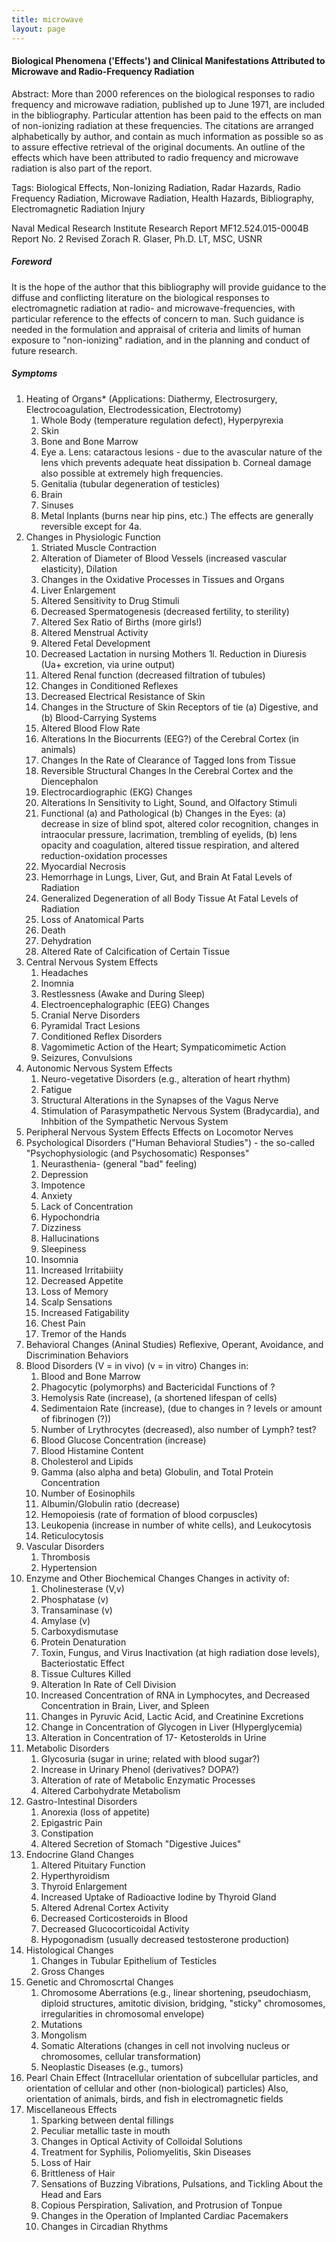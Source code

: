 ```yaml
---
title: microwave
layout: page
---
```


#### Biological Phenomena ('Effects') and Clinical Manifestations Attributed to Microwave and Radio-Frequency Radiation

Abstract: More than 2000 references on the biological responses to radio frequency and microwave radiation, published up to June 1971, are included in the bibliography. Particular attention has been paid to the effects on man of non-ionizing radiation at these frequencies. The citations are arranged alphabetically by author, and contain as much information as possible so as to assure effective retrieval of the original documents. An outline of the effects which have been attributed to radio frequency and microwave radiation is also part of the report.

Tags: Biological Effects, Non-Ionizing Radiation, Radar Hazards, Radio Frequency Radiation, Microwave Radiation, Health Hazards, Bibliography, Electromagnetic Radiation Injury

Naval Medical Research Institute
Research Report
MF12.524.015-0004B
Report No. 2 Revised
Zorach R. Glaser, Ph.D. LT, MSC, USNR

##### Foreword

It is the hope of the author that this bibliography will provide guidance to the diffuse and conflicting literature on the biological responses to electromagnetic radiation at radio- and microwave-frequencies, with particular reference to the effects of concern to man. Such guidance is needed in the formulation and appraisal of criteria and limits of human exposure to "non-ionizing" radiation, and in the planning and conduct of future research.

##### Symptoms

1. Heating of Organs* (Applications: Diathermy, Electrosurgery, Electrocoagulation, Electrodessication, Electrotomy)
    1. Whole Body (temperature regulation defect), Hyperpyrexia
    2. Skin
    3. Bone and Bone Marrow
    4. Eye
        a. Lens: cataractous lesions - due to the avascular nature of the lens vhich prevents adequate heat dissipation
        b. Corneal damage also possible at extremely high frequencies.
    5. Genitalia (tubular degeneration of testicles)
    6. Brain
    7. Sinuses
    8. Metal Inplants (burns near hip pins, etc.)
    The effects are generally reversible except for 4a.
2. Changes in Physiologic Function
    1. Striated Muscle Contraction
    2. Alteration of Diameter of Blood Vessels (increased vascular elasticity), Dilation
    3. Changes in the Oxidative Processes in Tissues and Organs
    4. Liver Enlargement
    5. Altered Sensitivity to Drug Stimuli
    6. Decreased Spermatogenesis (decreased fertility, to sterility)
    7. Altered Sex Ratio of Births (more girls!)
    8. Altered Menstrual Activity
    9. Altered Fetal Development
    10. Decreased Lactation in nursing Mothers
    1l. Reduction in Diuresis (Ua+ excretion, via urine output)
    12. Altered Renal function (decreased filtration of tubules)
    13. Changes in Conditioned Reflexes
    14. Decreased Electrical Resistance of Skin
    15. Changes in the Structure of Skin Receptors of tie (a) Digestive, and (b) Blood-Carrying Systems
    16. Altered Blood Flow Rate
    17. Alterations In the Biocurrents (EEG?) of the Cerebral Cortex (in animals)
    18. Changes In the Rate of Clearance of Tagged Ions from Tissue
    19. Reversible Structural Changes In the Cerebral Cortex and the Diencephalon
    20. Electrocardiographic (EKG) Changes
    21. Alterations In Sensitivity to Light, Sound, and Olfactory Stimuli
    22. Functional (a) and Pathological (b) Changes in the Eyes: (a) decrease in size of blind spot, altered color recognition, changes in intraocular pressure, lacrimation, trembling of eyelids, (b) lens opacity and coagulation, altered tissue respiration, and altered reduction-oxidation processes
    23. Myocardial Necrosis
    24. Hemorrhage in Lungs, Liver, Gut, and Brain At Fatal Levels of Radiation
    25. Generalized Degeneration of all Body Tissue At Fatal Levels of Radiation
    26. Loss of Anatomical Parts
    27. Death
    28. Dehydration
    29. Altered Rate of Calcification of Certain Tissue
3. Central Nervous System Effects
    1. Headaches
    2. Inomnia
    3. Restlessness (Awake and During Sleep)
    4. Electroencephalographic (EEG) Changes
    5. Cranial Nerve Disorders
    6. Pyramidal Tract Lesions
    7. Conditioned Reflex Disorders
    8. Vagomimetic Action of the Heart; Sympaticomimetic Action
    9. Seizures, Convulsions
4. Autonomic Nervous System Effects
    1. Neuro-vegetative Disorders (e.g., alteration of heart rhythm)
    2. Fatigue
    3. Structural Alterations in the Synapses of the Vagus Nerve
    4. Stimulation of Parasympathetic Nervous System (Bradycardia), and Inhbition of the Sympathetic Nervous System
5. Peripheral Nervous System Effects
    Effects on Locomotor Nerves
6. Psychological Disorders ("Human Behavioral Studies") - the so-called "Psychophysiologic (and Psychosomatic) Responses"
    1. Neurasthenia- (general "bad" feeling)
    2. Depression
    3. Impotence
    4. Anxiety
    5. Lack of Concentration
    6. Hypochondria
    7. Dizziness
    8. Hallucinations
    9. Sleepiness
    10. Insomnia
    11. Increased Irritabiiity
    12. Decreased Appetite
    13. Loss of Memory
    14. Scalp Sensations
    15. Increased Fatigability
    16. Chest Pain
    17. Tremor of the Hands
7. Behavioral Changes (Aninal Studies)
    Reflexive, Operant, Avoidance, and Discrimination Behaviors
8. Blood Disorders
    (V = in vivo)
    (v = in vitro)
    Changes in:
    1. Blood and Bone Marrow
    2. Phagocytic (polymorphs) and Bactericidal Functions of ?
    3. Hemolysis Rate (increase), (a shortened lifespan of cells)
    4. Sedimentaion Rate (increase), (due to changes in ? levels or amount of fibrinogen (?))
    5. Number of Lrythrocytes (decreased), also number of Lymph? test?
    6. Blood Glucose Concentration (increase)
    7. Blood Histamine Content
    8. Cholesterol and Lipids
    9. Gamma (also alpha and beta) Globulin, and Total Protein Concentration
    10. Number of Eosinophils
    11. Albumin/Globulin ratio (decrease)
    12. Hemopoiesis (rate of formation of blood corpuscles)
    13. Leukopenia (increase in number of white cells), and Leukocytosis
    14. Reticulocytosis
9. Vascular Disorders
    1. Thrombosis
    2. Hypertension
10. Enzyme and Other Biochemical Changes
    Changes in activity of:
    1. Cholinesterase (V,v)
    2. Phosphatase (v)
    3. Transaminase (v)
    4. Amylase (v)
    5. Carboxydismutase
    6. Protein Denaturation
    7. Toxin, Fungus, and Virus Inactivation (at high radiation dose levels), Bacteriostatic Effect
    8. Tissue Cultures Killed
    9. Alteration In Rate of Cell Division
    10. Increased Concentration of RNA in Lymphocytes, and Decreased Concentration in Brain, Liver, and Spleen
    11. Changes in Pyruvic Acid, Lactic Acid, and Creatinine Excretions
    12. Change in Concentration of Glycogen in Liver (Hlyperglycemia)
    13. Alteration in Concentration of 17- Ketosterolds in Urine
11. Metabolic Disorders
    1. Glycosuria (sugar in urine; related with blood sugar?)
    2. Increase in Urinary Phenol (derivatives? DOPA?)
    3. Alteration of rate of Metabolic Enzymatic Processes
    4. Altered Carbohydrate Metabolism
12. Gastro-Intestinal Disorders
    1. Anorexia (loss of appetite)
    2. Epigastric Pain
    3. Constipation
    4. Altered Secretion of Stomach "Digestive Juices"
13. Endocrine Gland Changes
    1. Altered Pituitary Function
    2. Hyperthyroidism
    3. Thyroid Enlargement
    4. Increased Uptake of Radioactive Iodine by Thyroid Gland
    5. Altered Adrenal Cortex Activity
    6. Decreased Corticosteroids in Blood
    7. Decreased Glucocorticoidal Activity
    8. Hypogonadism (usually decreased testosterone production)
14. Histological Changes
    1. Changes in Tubular Epithelium of Testicles
    2. Gross Changes
15. Genetic and Chromoscrtal Changes
    1. Chromosome Aberrations (e.g., linear shortening, pseudochiasm, diploid structures, amitotic division, bridging, "sticky" chromosomes, irregularities in chromosomal envelope)
    2. Mutations
    3. Mongolism
    4. Somatic Alterations (changes in cell not involving nucleus or chromosomes, cellular transformation)
    5. Neoplastic Diseases (e.g., tumors)
16. Pearl Chain Effect (Intracellular orientation of subcellular particles, and orientation of cellular and other (non-biological) particles)
    Also, orientation of animals, birds, and fish in electromagnetic fields
17. Miscellaneous Effects
    1. Sparking between dental fillings
    2. Peculiar metallic taste in mouth
    3. Changes in Optical Activity of Colloidal Solutions
    4. Treatment for Syphilis, Poliomyelitis, Skin Diseases
    5. Loss of Hair
    6. Brittleness of Hair
    7. Sensations of Buzzing Vibrations, Pulsations, and Tickling About the Head and Ears
    8. Copious Perspiration, Salivation, and Protrusion of Tonpue
    9. Changes in the Operation of Implanted Cardiac Pacemakers
    10. Changes in Circadian Rhythms

